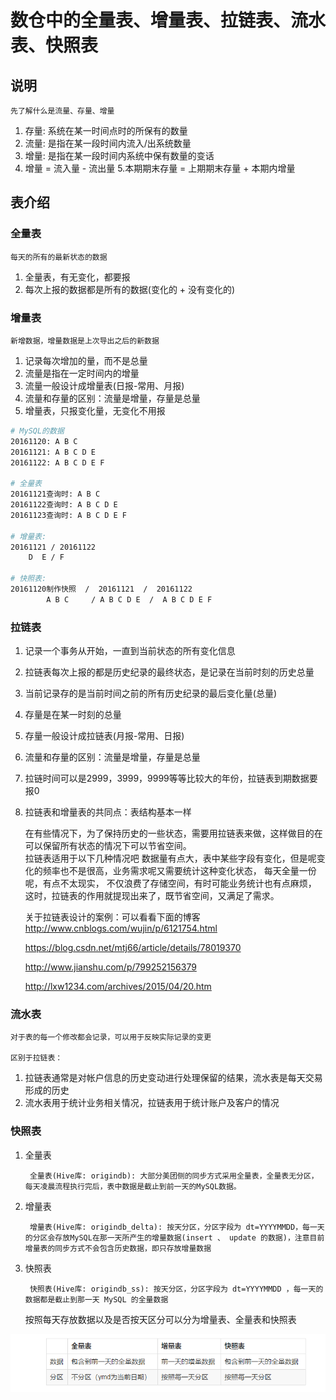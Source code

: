 # 数仓中的全量表、增量表、拉链表、流水表、快照表

## 说明

	先了解什么是流量、存量、增量
1. 存量: 系统在某一时间点时的所保有的数量
2. 流量: 是指在某一段时间内流入/出系统数量
3. 增量: 是指在某一段时间内系统中保有数量的变话
4. 增量 = 流入量 - 流出量
5.本期期末存量 = 上期期末存量 + 本期内增量
	
## 表介绍

### 全量表
	
	每天的所有的最新状态的数据
1. 全量表，有无变化，都要报
2. 每次上报的数据都是所有的数据(变化的 + 没有变化的)
	
### 增量表
	
	新增数据，增量数据是上次导出之后的新数据
	
1. 记录每次增加的量，而不是总量
2. 流量是指在一定时间内的增量
3. 流量一般设计成增量表(日报-常用、月报)
4. 流量和存量的区别：流量是增量，存量是总量
5. 增量表，只报变化量，无变化不用报
	
``` bash
# MySQL的数据
20161120: A B C
20161121: A B C D E
20161122: A B C D E F

# 全量表
20161121查询时: A B C
20161122查询时: A B C D E
20161123查询时: A B C D E F

# 增量表:
20161121 / 20161122
    D  E / F
	
# 快照表:
20161120制作快照  /  20161121  /  20161122
		A B C	  / A B C D E  /  A B C D E F
```
	
### 拉链表

1. 记录一个事务从开始，一直到当前状态的所有变化信息
2. 拉链表每次上报的都是历史纪录的最终状态，是记录在当前时刻的历史总量
3. 当前记录存的是当前时间之前的所有历史纪录的最后变化量(总量)
4. 存量是在某一时刻的总量
5. 存量一般设计成拉链表(月报-常用、日报)
6. 流量和存量的区别：流量是增量，存量是总量
7. 拉链时间可以是2999，3999，9999等等比较大的年份，拉链表到期数据要报0
8. 拉链表和增量表的共同点：表结构基本一样
	
	在有些情况下，为了保持历史的一些状态，需要用拉链表来做，这样做目的在可以保留所有状态的情况下可以节省空间。  
	拉链表适用于以下几种情况吧
	数据量有点大，表中某些字段有变化，但是呢变化的频率也不是很高，业务需求呢又需要统计这种变化状态，
	每天全量一份呢，有点不太现实，   不仅浪费了存储空间，有时可能业务统计也有点麻烦，
	这时，拉链表的作用就提现出来了，既节省空间，又满足了需求。 

 

	关于拉链表设计的案例：可以看看下面的博客
	http://www.cnblogs.com/wujin/p/6121754.html  
	
	https://blog.csdn.net/mtj66/article/details/78019370
	
	http://www.jianshu.com/p/799252156379  
	
	http://lxw1234.com/archives/2015/04/20.htm
	
### 流水表

	对于表的每一个修改都会记录，可以用于反映实际记录的变更
	
	区别于拉链表：
	
1. 拉链表通常是对帐户信息的历史变动进行处理保留的结果，流水表是每天交易形成的历史
2. 流水表用于统计业务相关情况，拉链表用于统计账户及客户的情况
	
### 快照表

1. 全量表

		全量表(Hive库: origindb): 大部分美团侧的同步方式采用全量表，全量表无分区，每天凌晨流程执行完后，表中数据是截止到前一天的MySQL数据。
		
2. 增量表

		增量表(Hive库: origindb_delta): 按天分区，分区字段为 dt=YYYYMMDD，每一天的分区会存放MySQL在那一天所产生的增量数据(insert 、 update 的数据)，注意目前增量表的同步方式不会包含历史数据，即只存放增量数据
		
3. 快照表

		快照表(Hive库: origindb_ss): 按天分区，分区字段为 dt=YYYYMMDD ，每一天的数据都是截止到那一天 MySQL 的全量数据

	按照每天存放数据以及是否按天区分可以分为增量表、全量表和快照表
	
![DWtables.png](pic/DWtables.png)
	